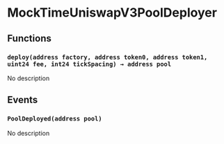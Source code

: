 # MockTimeUniswapV3PoolDeployer





## Functions

### `deploy(address factory, address token0, address token1, uint24 fee, int24 tickSpacing) → address pool`
No description




## Events

### `PoolDeployed(address pool)`
No description

